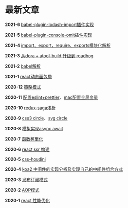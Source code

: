 # 最新文章

**2021-6** [babel-plugin-lodash-import插件实现](../node/babel-plugin-lodash-import/)

**2021-5** [babel-plugin-console-omit插件实现](../node/babel-plugin-console-omit/)

**2021-4** [import、export，require、exports模块化解析](../node/module/)

**2021-3** [从dora + atool-build 升级到 roadhog](../react/roadhog/)

**2021-2** [babel解析](../node/babel)

**2021-1** [react动态面包屑](../react/breadcrumb/)

**2020-12** [策略模式](../designPattern/strategy/)

**2020-11** [配置eslint+prettier](../helpers/eslint-prettier/)、[mac配置全局变量](../helpers/mac-env-path/)

**2020-10** [redux-saga浅析](../react/redux-saga/)

**2020-9** [css3 circle](../css/c3Circle/)、[svg circle](../css/svgCircle/)

**2020-8** [模拟实现async await](../js/async/)

**2020-7** [函数柯里化](../js/curry/)

**2020-6** [react ssr 构建](../react/ssr/)

**2020-5** [css-houdini](../css/csshoudini/)

**2020-4** [koa2 中间件的实现分析及实现自己的中间件组合方式](../node/koa2/)

**2020-3** [发布订阅模式](../designPattern/subscribe/) 

**2020-2** [AOP模式](../designPattern/aop/)

**2020-1** [react 性能优化](../react/optimization/)
